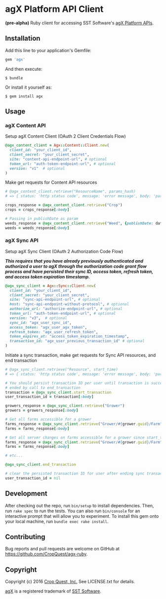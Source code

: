 # agX Platform API Client

**(pre-alpha)** Ruby client for accessing SST Software's [agX Platform APIs](http://www.agxplatform.com/agx-apis/).

## Installation

Add this line to your application's Gemfile:

```ruby
gem 'agx'
```

And then execute:

    $ bundle

Or install it yourself as:

    $ gem install agx

## Usage

### agX Content API

Setup agX Content Client (OAuth 2 Client Credentials Flow)
```ruby
@agx_content_client = Agx::Content::Client.new(
  client_id: "your_client_id",
  client_secret: "your_client_secret",
  site: "content-api-endpoint-url", # optional
  token_url: "auth-token-endpoint-url", # optional
  version: "v1"  # optional
)
```

Make get requests for Content API resources
```ruby
# @agx_content_client.retrieve("ResourceName", params_hash)
# => { status: 'http status code', message: 'error message', body: 'parsed_json_object' }

crops_response = @agx_content_client.retrieve("Crop")
crops = crops_response[:body]

# Passing in publishDate as param
weeds_response = @agx_content_client.retrieve("Weed", {publishDate: date.to_s})
weeds = weeds_response[:body]
```

### agX Sync API

Setup agX Sync Client (OAuth 2 Authorization Code Flow)

***This requires that you have already previously authenticated and authorized
a user to agX through the authorization code grant flow process and have
persisted their sync ID, access token, refresh token, and access token
expiration timestamp.***

```ruby
@agx_sync_client = Agx::Sync::Client.new(
  client_id: "your_client_id",
  client_secret: "your_client_secret",
  site: "sync-api-endpoint-url", # optional
  host: "sync-api-endpoint-without-protocol", # optional
  authorize_url: "authorize-endpoint-url", # optional
  token_url: "auth-token-endpoint-url", # optional
  version: "v3",  # optional
  sync_id: "agx_user_sync_id",
  access_token: "agx_user_agx_token",
  refresh_token: "agx_user_refresh_token",
  token_expires_at: "access_token_expiration_timestamp",
  transaction_id: "agx_user_previous_transaction_id" # optional
)
```

Initiate a sync transaction, make get requests for Sync API resources, and end transaction
```ruby
# @agx_sync_client.retrieve("Resource", start_time)
# => { status: 'http status code', message: 'error message', body: 'parsed_json_object' }

# You should persist transaction ID per user until transaction is successfully
# ended by call to end_transaction
transaction = @agx_sync_client.start_transaction
user_transaction_id = transaction[:body]

growers_response = @agx_sync_client.retrieve("Grower")
growers = growers_response[:body]

# Get all farms accessible for a grower
farms_response = @agx_sync_client.retrieve("Grower/#{grower.guid}/Farm")
farms = farms_response[:body]

# Get all server changes on farms accessible for a grower since start_time
farms_response = @agx_sync_client.retrieve("Grower/#{grower.guid}/Farm", last_sync_date.to_s)
farms = farms_response[:body]

# etc...

@agx_sync_client.end_transaction

# clear the persisted transaction ID for user after ending sync transaction
user_transaction_id = nil
```

## Development

After checking out the repo, run `bin/setup` to install dependencies. Then, run `rake spec` to run the tests. You can also run `bin/console` for an interactive prompt that will allow you to experiment. To install this gem onto your local machine, run `bundle exec rake install`.

## Contributing

Bug reports and pull requests are welcome on GitHub at https://github.com/CropQuest/agx-ruby.


## Copyright

Copyright (c) 2016 [Crop Quest, Inc.](http://www.cropquest.com) See LICENSE.txt for details.

[agX](http://www.agxplatform.com/) is a registered trademark of [SST Software](http://www.sstsoftware.com/).
